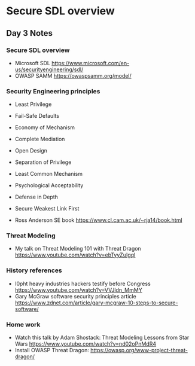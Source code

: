 # Secure SDL overview

## Day 3 Notes

### Secure SDL overview
- Microsoft SDL https://www.microsoft.com/en-us/securityengineering/sdl/
- OWASP SAMM https://owaspsamm.org/model/

### Security Engineering principles

- Least Privilege
- Fail-Safe Defaults
- Economy of Mechanism
- Complete Mediation 
- Open Design
- Separation of Privilege
- Least Common Mechanism
- Psychological Acceptability
- Defense in Depth
- Secure Weakest Link First

- Ross Anderson SE book https://www.cl.cam.ac.uk/~rja14/book.html

### Threat Modeling
- My talk on Threat Modeling 101 with Threat Dragon https://www.youtube.com/watch?v=ebTyyZuIgqI

### History references
- l0pht heavy industries hackers testify before Congress https://www.youtube.com/watch?v=VVJldn_MmMY
- Gary McGraw software security principles article https://www.zdnet.com/article/gary-mcgraw-10-steps-to-secure-software/

### Home work
- Watch this talk by Adam Shostack: Threat Modeling Lessons from Star Wars https://www.youtube.com/watch?v=nd02oPnMdR4
- Install OWASP Threat Dragon: https://owasp.org/www-project-threat-dragon/
